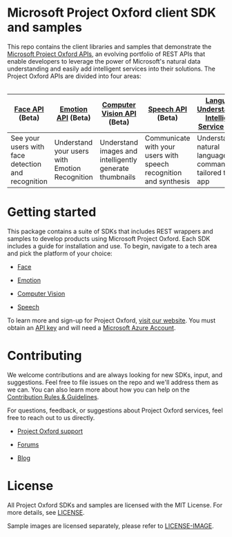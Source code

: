 Microsoft Project Oxford client SDK and samples
====================================

This repo contains the client libraries and samples that demonstrate the [Microsoft Project
Oxford APIs](<https://www.projectoxford.ai>), an evolving portfolio of REST APIs
that enable developers to leverage the power of Microsoft's natural data
understanding and easily add intelligent services into their solutions. The
Project Oxford APIs are divided into four areas:  
 

| [Face API](<https://www.projectoxford.ai/face>) (Beta) | [Emotion API](<https://www.projectoxford.ai/emotion>) (Beta) | [Computer Vision API](<https://www.projectoxford.ai/vision>) (Beta) | [Speech API](<https://www.projectoxford.ai/speech>) (Beta) | [Language Understanding Intelligent Service](<https://www.projectoxford.ai/luis>) (Beta) |
|----------------------------------------------------|----------------------------------------------------|----------------------------------------------------|----------------------------------------------------|----------------------------------------------------|
| See your users with face detection and recognition | Understand your users with Emotion Recognition  | Understand images and intelligently generate thumbnails | Communicate with your users with speech recognition and synthesis | Understand natural language commands tailored to your app |

Getting started
===============

This package contains a suite of SDKs that includes REST wrappers and samples to
develop products using Microsoft Project Oxford. Each SDK includes a guide for
installation and use. To begin, navigate to a tech area and pick the platform of
your choice:

-   [Face](</Face/>)

-   [Emotion](</Emotion/>)

-   [Computer Vision](</Vision/>)

-   [Speech](</Speech/>)

To learn more and sign-up for Project Oxford, [visit our
website](<http://www.ProjectOxford.ai>). You must obtain an [API
key](<http://www.projectoxford.ai/doc/general/subscription-key-mgmt>) and will
need a [Microsoft Azure Account](<http://www.azure.com>).

Contributing
============
We welcome contributions and are always looking for new SDKs, input, and
suggestions. Feel free to file issues on the repo and we'll address them as we can. You can also learn more about how you can help on the [Contribution
Rules & Guidelines](</CONTRIBUTING.md>).

For questions, feedback, or suggestions about Project Oxford services, feel free to reach out to us directly.

-   [Project Oxford support](<mailto:oxfordSup@microsoft.com?subject=Project%20Oxford%20Support>)

-   [Forums](<https://social.msdn.microsoft.com/forums/azure/en-US/home?forum=mlapi>)

-   [Blog](<https://blogs.technet.com/b/machinelearning/archive/tags/project+oxford/default.aspx>)

License
=======

All Project Oxford SDKs and samples are licensed with the MIT License. For more details, see
[LICENSE](</LICENSE.md>).

Sample images are licensed separately, please refer to [LICENSE-IMAGE](</LICENSE-IMAGE.md>).
